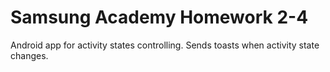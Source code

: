 # Samsung Academy Homework 2-4
Android app for activity states controlling. Sends toasts when activity state changes.
